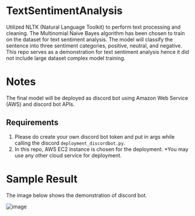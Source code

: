 # TextSentimentAnalysis
Utilized NLTK (Natural Language Toolkit) to perform text processing and cleaning. The Multinomial Naive Bayes algorithm has been chosen to train on the dataset for text sentiment analysis. The model will classify the sentence into three sentiment categories, positive, neutral, and negative. This repo serves as a demonstration for text sentiment analysis hence it did not include large dataset complex model training.

# Notes
The final model will be deployed as discord bot using Amazon Web Service (AWS) and discord bot APIs.
## Requirements
1. Please do create your own discord bot token and put in args while calling the discord ```deployment_discordbot.py```.
2. In this repo, AWS EC2 instance is chosen for the deployment. *You may use any other cloud service for deployment. 

# Sample Result
The image below shows the demonstration of discord bot.

![image](https://user-images.githubusercontent.com/49195906/151190582-5d548d72-1bbb-477b-ae7b-23052a5ac8a0.png)

